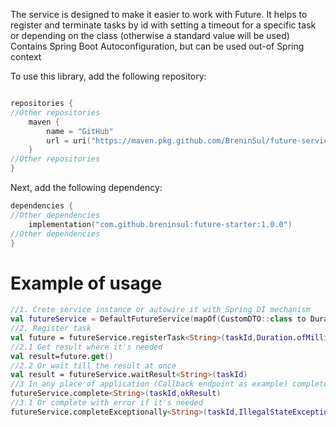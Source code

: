 The service is designed to make it easier to work with Future. It helps to register and terminate tasks by id with setting a timeout for a specific task or depending on the class (otherwise a standard value will be used)
Contains Spring Boot Autoconfiguration, but can be used out-of Spring context

To use this library, add the following repository:

````kotlin

repositories {
//Other repositories
    maven {
        name = "GitHub"
        url = uri("https://maven.pkg.github.com/BreninSul/future-service-starter")
    }
//Other repositories
}
````

 Next, add the following dependency:

````kotlin
dependencies {
//Other dependencies
    implementation("com.github.breninsul:future-starter:1.0.0")
//Other dependencies
}

````
# Example of usage

````kotlin
//1. Crete service instance or autowire it with Spring DI mechanism
val futureService = DefaultFutureService(mapOf(CustomDTO::class to Duration.ofMinutes(10)), Duration.ofMinutes(1))
//2. Register task
val future = futureService.registerTask<String>(taskId,Duration.ofMillis(100))
//2.1 Get result where it's needed
val result=future.get()
//2.2 Or wait till the result at once 
val result = futureService.waitResult<String>(taskId)
//3 In any place of application (Callback endpoint as example) complete the task 
futureService.complete<String>(taskId,okResult)
//3.1 Or complete with error if it's needed
futureService.completeExceptionally<String>(taskId,IllegalStateException("Oh!"))
````